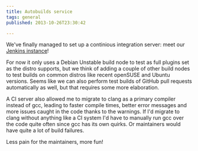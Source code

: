 ```yaml
---
title: Autobuilds service
tags: general
published: 2013-10-26T23:30:42

---
```


We've finally managed to set up a continious integration server: meet
our [Jenkins instance](http://leechcraft.org:8080)!

For now it only uses a Debian Unstable build node to test as full
plugins set as the distro supports, but we think of adding a couple of
other build nodes to test builds on common distros like recent openSUSE
and Ubuntu versions. Seems like we can also perform test builds of
GitHub pull requests automatically as well, but that requires some more
elaboration.

A CI server also allowed me to migrate to clang as a primary compiler
instead of gcc, leading to faster compile times, better error messages
and more issues caught in the code thanks to the warnings. If I'd
migrate to clang without anything like a CI system I'd have to manually
run gcc over the code quite often since gcc has its own quirks. Or
maintainers would have quite a lot of build failures.

Less pain for the maintainers, more fun!
